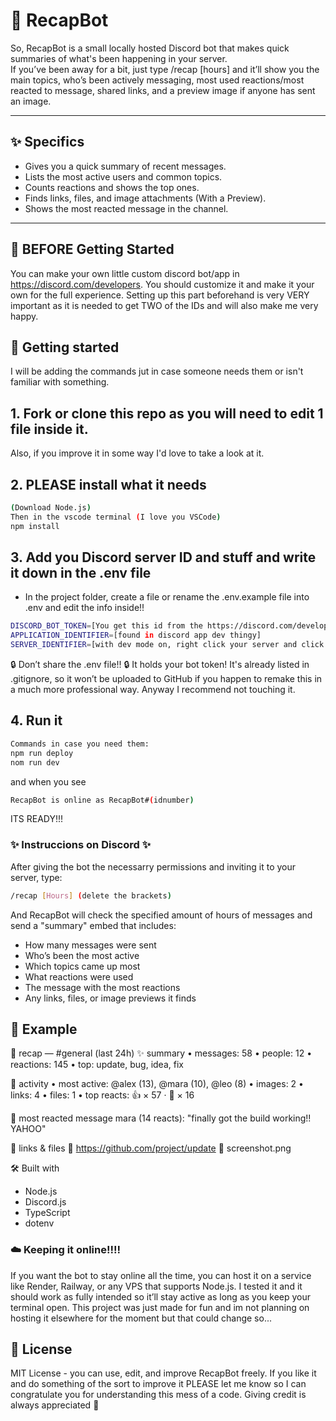 # 🐑 RecapBot

So, RecapBot is a small locally hosted Discord bot that makes quick summaries of what's been happening in your server.  
If you’ve been away for a bit, just type /recap [hours] and it’ll show you the main topics, who’s been actively messaging, most used reactions/most reacted to message, shared links, and a preview image if anyone has sent an image.

---

## ✨ Specifics
- Gives you a quick summary of recent messages.  
- Lists the most active users and common topics.  
- Counts reactions and shows the top ones. 
- Finds links, files, and image attachments (With a Preview).  
- Shows the most reacted message in the channel.  

---
## 🧩 BEFORE Getting Started
You can make your own little custom discord bot/app in https://discord.com/developers. You should customize it and make it your own for the full experience. Setting up this part beforehand is very VERY important as it is needed to get TWO of the IDs and will also make me very happy.

## 🧩 Getting started
I will be adding the commands jut in case someone needs them or isn't familiar with something.

## 1. Fork or clone this repo as you will need to edit 1 file inside it.
Also, if you improve it in some way I'd love to take a look at it.

## 2. PLEASE install what it needs
```bash
(Download Node.js)
Then in the vscode terminal (I love you VSCode)
npm install
```

## 3. Add you Discord server ID and stuff and write it down in the .env file
 - In the project folder, create a file or rename the .env.example file into .env and edit the info inside!!
```bash
DISCORD_BOT_TOKEN=[You get this id from the https://discord.com/developers site.]
APPLICATION_IDENTIFIER=[found in discord app dev thingy]
SERVER_IDENTIFIER=[with dev mode on, right click your server and click "copy id"]
```
🔒 Don’t share the .env file!! 🔒
It holds your bot token! It's already listed in .gitignore, so it won’t be uploaded to GitHub if you happen to remake this in a much more professional way. Anyway I recommend not touching it.

## 4. Run it
```bash
Commands in case you need them:
npm run deploy
nom run dev
```
and when you see
```bash
RecapBot is online as RecapBot#(idnumber)
```
ITS READY!!!

### ✨ Instruccions on Discord ✨ 
After giving the bot the necessarry permissions and inviting it to your server, type:
```bash
/recap [Hours] (delete the brackets)
```
And RecapBot will check the specified amount of hours of messages and send a "summary" embed that includes:
- How many messages were sent
- Who’s been the most active
- Which topics came up most
- What reactions were used
- The message with the most reactions
- Any links, files, or image previews it finds

## 🧵 Example

🐑 recap — #general (last 24h)
✨ summary
• messages: 58
• people: 12
• reactions: 145
• top: update, bug, idea, fix

🐾 activity
• most active: @alex (13), @mara (10), @leo (8)
• images: 2 • links: 4 • files: 1
• top reacts: 👍 × 57 · 🐑 × 16

📌 most reacted message
mara (14 reacts):
"finally got the build working!! YAHOO"

🔗 links & files
🔗 https://github.com/project/update
📎 screenshot.png

🛠 Built with
- Node.js
- Discord.js
- TypeScript
- dotenv

### ☁️ Keeping it online!!!!
If you want the bot to stay online all the time, you can host it on a service like Render, Railway, or any VPS that supports Node.js.
I tested it and it should work as fully intended so it’ll stay active as long as you keep your terminal open.
This project was just made for fun and im not planning on hosting it elsewhere for the moment but that could change so...

## 📄 License

MIT License - you can use, edit, and improve RecapBot freely.
If you like it and do something of the sort to improve it PLEASE let me know so I can congratulate you for understanding this mess of a code. Giving credit is always appreciated 🐑
